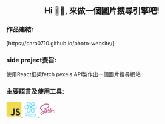 <h2 align="center">Hi 👋👋, 來做一個圖片搜尋引擎吧!</h2>
<h3 align="left">作品連結:</h3>
[https://cara0710.github.io/photo-website/]

<h3 align="left">side project要旨:</h3>
<p align="left">使用React框架fetch pexels API製作出一個圖片搜尋網站</p>

<h3 align="left">主要語言及使用工具:</h3>
<p align="left"> <a href="https://developer.mozilla.org/en-US/docs/Web/JavaScript" target="_blank" rel="noreferrer"> <img src="https://raw.githubusercontent.com/devicons/devicon/master/icons/javascript/javascript-original.svg" alt="javascript" width="40" height="40"/> </a> <a href="https://reactjs.org/" target="_blank" rel="noreferrer"> <img src="https://raw.githubusercontent.com/devicons/devicon/master/icons/react/react-original-wordmark.svg" alt="react" width="40" height="40"/> </a> <a href="https://sass-lang.com" target="_blank" rel="noreferrer"> <img src="https://raw.githubusercontent.com/devicons/devicon/master/icons/sass/sass-original.svg" alt="sass" width="40" height="40"/> </a> </p>
